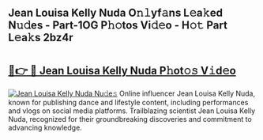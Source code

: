 ## Jean Louisa Kelly Nuda O𝚗𝚕yf𝚊ns L𝚎a𝚔ed N𝚞𝚍es - Part-1OG P𝚑𝚘tos Vi𝚍𝚎o - H𝚘𝚝 Part L𝚎a𝚔s 2bz4r

# <h2><a href="http://kf236g8.oniu.top/?m=Jean+Louisa+Kelly+Nuda">🔗👉 🔴 Jean Louisa Kelly Nuda P𝚑ot𝚘𝚜 V𝚒d𝚎o</a></h2>

[![Jean Louisa Kelly Nuda Nu𝚍e𝚜](https://i.imgur.com/0qMVB7G.gif)](http://kf236g8.oniu.top/?m=Jean+Louisa+Kelly+Nuda)
Online influencer Jean Louisa Kelly Nuda, known for publishing dance and lifestyle content, including performances and vlogs on social media platforms. Trailblazing scientist Jean Louisa Kelly Nuda, recognized for their groundbreaking discoveries and commitment to advancing knowledge.  
